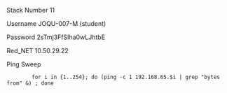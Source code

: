 Stack Number	11	

Username    JOQU-007-M	  (student) 

Password	    2sTmj3FfSIha0wLJhtbE     

Red_NET    10.50.29.22
            	
Ping Sweep 


            for i in {1..254}; do (ping -c 1 192.168.65.$i | grep "bytes from" &) ; done
